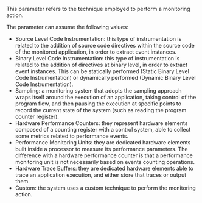 This parameter refers to the technique employed to perform a monitoring action.

The parameter can assume the following values:
- Source Level Code Instrumentation: this type of instrumentation is related to the addition of source code directives within the source code of the monitored application, in order to extract event instances.
- Binary Level Code Instrumentation: this type of instrumentation is related to the addition of directives at binary level, in order to extract event instances. This can be statically performed (Static Binary Level Code Instrumentation) or dynamically performed (Dynamic Binary Level Code Instrumentation).
- Sampling:  a monitoring system that adopts the sampling approach wraps itself around the execution of an application, taking control of the program flow, and then pausing the execution at specific points to record the current state of the system (such as reading the program counter register).
- Hardware Performance Counters: they represent hardware elements composed of a counting register with a control system, able to collect some metrics related to performance events.
- Performance Monitoring Units: they are dedicated hardware elements built inside a processor to measure its performance parameters. The difference with a hardware performance counter is that a performance monitoring unit is not necessarily based on events counting operations.
- Hardware Trace Buffers: they are dedicated hardware elements able to trace an application execution, and either store that traces or output them.
- Custom: the system uses a custom technique to perform the monitoring action.
